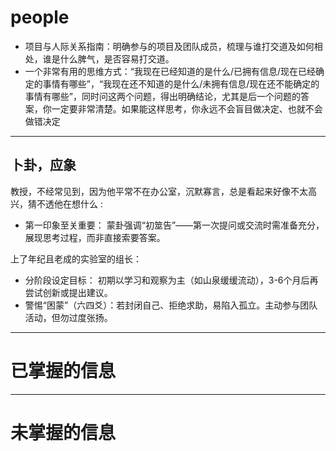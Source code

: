 # people

* 项目与人际关系指南：明确参与的项目及团队成员，梳理与谁打交道及如何相处，谁是什么脾气，是否容易打交道。
* 一个非常有用的思维方式：“我现在已经知道的是什么/已拥有信息/现在已经确定的事情有哪些”，“我现在还不知道的是什么/未拥有信息/现在还不能确定的事情有哪些”，同时问这两个问题，得出明确结论，尤其是后一个问题的答案，你一定要非常清楚。如果能这样思考，你永远不会盲目做决定、也就不会做错决定




---
## 卜卦，应象

教授，不经常见到，因为他平常不在办公室，沉默寡言，总是看起来好像不太高兴，猜不透他在想什么 :
+ 第一印象至关重要： 蒙卦强调“初筮告”——第一次提问或交流时需准备充分，展现思考过程，而非直接索要答案。


上了年纪且老成的实验室的组长：
+ 分阶段设定目标： 初期以学习和观察为主（如山泉缓缓流动），3-6个月后再尝试创新或提出建议。
+ 警惕“困蒙”（六四爻）：若封闭自己、拒绝求助，易陷入孤立。主动参与团队活动，但勿过度张扬。

---

# 已掌握的信息

---


# 未掌握的信息
